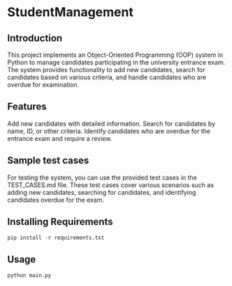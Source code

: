 # StudentManagement

## Introduction
This project implements an Object-Oriented Programming (OOP) system in Python to manage candidates participating in the university entrance exam. 
The system provides functionality to add new candidates, search for candidates based on various criteria, and handle candidates who are overdue for examination.

## Features
Add new candidates with detailed information.
Search for candidates by name, ID, or other criteria.
Identify candidates who are overdue for the entrance exam and require a review.

## Sample test cases
For testing the system, you can use the provided test cases in the TEST_CASES.md file. 
These test cases cover various scenarios such as adding new candidates, searching for candidates, and identifying candidates overdue for the exam.

## Installing Requirements

```pip
pip install -r requirements.txt
```

## Usage

```sh
python main.py
```
